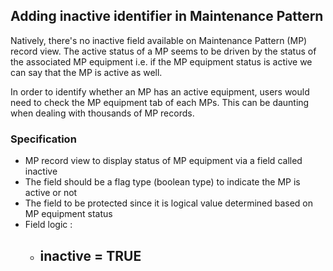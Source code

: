 ## Adding inactive identifier in Maintenance Pattern
Natively, there's no inactive field available on Maintenance Pattern (MP) record view. The active status of a MP seems to be driven by the status of the associated MP equipment i.e. if the MP equipment status is active we can say that the MP is active as well.

In order to identify whether an MP has an active equipment, users would need to check the MP equipment tab of each MPs. This can be daunting when dealing with thousands of MP records.

### Specification
- MP record view to display status of MP equipment via a field called inactive
- The field should be a flag type (boolean type) to indicate the MP is active or not
- The field to be protected since it is logical value determined based on MP equipment status
- Field logic :
  - inactive = TRUE
    -   
